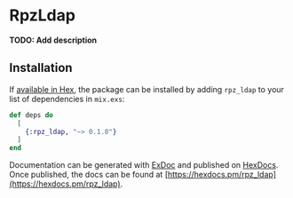 # RpzLdap

**TODO: Add description**

## Installation

If [available in Hex](https://hex.pm/docs/publish), the package can be installed
by adding `rpz_ldap` to your list of dependencies in `mix.exs`:

```elixir
def deps do
  [
    {:rpz_ldap, "~> 0.1.0"}
  ]
end
```

Documentation can be generated with [ExDoc](https://github.com/elixir-lang/ex_doc)
and published on [HexDocs](https://hexdocs.pm). Once published, the docs can
be found at [https://hexdocs.pm/rpz_ldap](https://hexdocs.pm/rpz_ldap).

